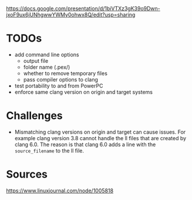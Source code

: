 https://docs.google.com/presentation/d/1biVTXz3gK39o9Dwn-jxoF9ux6jUNhgwwYWMy0ohwx8Q/edit?usp=sharing

# TODOs

- add command line options
	- output file
	- folder name (.pex/)
	- whether to remove temporary files
	- pass compiler options to clang
- test portability to and from PowerPC
- enforce same clang version on origin and target systems


# Challenges

- Mismatching clang versions on origin and target can cause issues. For example clang version 3.8 cannot handle the ll files that are created by clang 6.0. The reason is that clang 6.0 adds a line with the `source_filename` to the ll file.


# Sources

https://www.linuxjournal.com/node/1005818